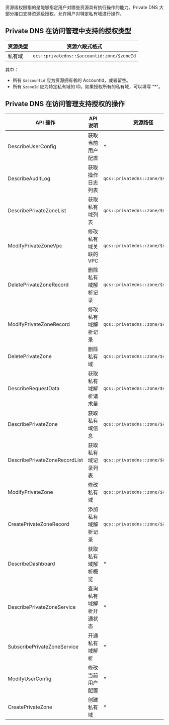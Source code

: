 资源级权限指的是能够指定用户对哪些资源具有执行操作的能力。Private DNS 大部分接口支持资源级授权，允许用户对特定私有域进行操作。

## Private DNS 在访问管理中支持的授权类型

| 资源类型 | 资源六段式格式 | 
|---------|---------|
| 私有域 | `qcs::privatedns::$accountid:zone/$zoneId` |

其中：
 - 所有 `$accountid` 应为资源拥有者的 AccountId，或者留空。
 - 所有 `$zoneId` 应为特定私有域的 ID。如果授权所有的私有域，可以填写 “*”。


## Private DNS 在访问管理支持授权的操作
| API 操作| API 说明 | 资源路径 |
|---------|---------|---------|
|DescribeUserConfig | 获取当前用户配置| * |
|DescribeAuditLog |获取操作日志列表| `qcs::privatedns::zone/${ZoneId}` |
|DescribePrivateZoneList |获取私有域列表| `qcs::privatedns::zone/${ZoneId}` |
|ModifyPrivateZoneVpc |修改私有域关联的 VPC| `qcs::privatedns::zone/${ZoneId}` |
|DeletePrivateZoneRecord|删除私有域解析记录| `qcs::privatedns::zone/${ZoneId}` |
|ModifyPrivateZoneRecord |修改私有域解析记录|`qcs::privatedns::zone/${ZoneId}` |
|DeletePrivateZone|删除私有域| `qcs::privatedns::zone/${ZoneId}` |
|DescribeRequestData |获取私有域解析请求量| `qcs::privatedns::zone/${ZoneId}` |
|DescribePrivateZone|获取私有域信息| `qcs::privatedns::zone/${ZoneId}` |
|DescribePrivateZoneRecordList |获取私有域记录列表| `qcs::privatedns::zone/${ZoneId}` |
|ModifyPrivateZone |修改私有域| `qcs::privatedns::zone/${ZoneId}` |
|CreatePrivateZoneRecord|添加私有域解析记录| `qcs::privatedns::zone/${ZoneId}` |
|DescribeDashboard|获取私有域解析概览| * |
|DescribePrivateZoneService|查询私有域解析开通状态| * |
|SubscribePrivateZoneService|开通私有域解析| * |
|ModifyUserConfig|修改当前用户配置| * |
|CreatePrivateZone|创建私有域| * |

